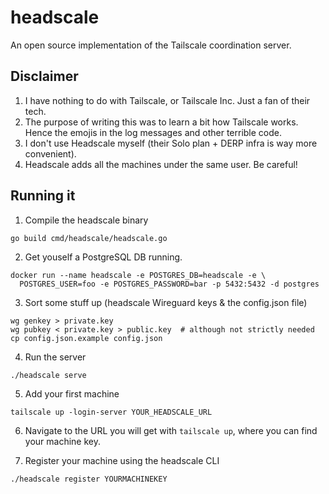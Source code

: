 # headscale
An open source implementation of the Tailscale coordination server.


## Disclaimer

1. I have nothing to do with Tailscale, or Tailscale Inc. Just a fan of their tech.
2. The purpose of writing this was to learn a bit how Tailscale works. Hence the emojis in the log messages and other terrible code.
3. I don't use Headscale myself (their Solo plan + DERP infra is way more convenient).
4. Headscale adds all the machines under the same user. Be careful!


## Running it

1. Compile the headscale binary
  ```shell
  go build cmd/headscale/headscale.go 
  ```
  
2. Get youself a PostgreSQL DB running. 

  ```shell 
  docker run --name headscale -e POSTGRES_DB=headscale -e \
    POSTGRES_USER=foo -e POSTGRES_PASSWORD=bar -p 5432:5432 -d postgres
  ```

3. Sort some stuff up (headscale Wireguard keys & the config.json file)
  ```shell
  wg genkey > private.key
  wg pubkey < private.key > public.key  # although not strictly needed 
  cp config.json.example config.json
  ```

4. Run the server
  ```shell
  ./headscale serve
  ```
  
5. Add your first machine
  ```shell
  tailscale up -login-server YOUR_HEADSCALE_URL
  ```

6. Navigate to the URL you will get with `tailscale up`, where you can find your machine key.

7. Register your machine using the headscale CLI
  ```shell
  ./headscale register YOURMACHINEKEY
  ```
